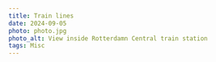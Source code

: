 ```yaml
---
title: Train lines
date: 2024-09-05
photo: photo.jpg
photo_alt: View inside Rotterdamn Central train station
tags: Misc
---
```

